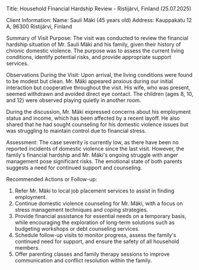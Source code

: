  Title: Household Financial Hardship Review - Ristijärvi, Finland (25.07.2025)

Client Information:
Name: Sauli Mäki (45 years old)
Address: Kauppakatu 12 A, 96300 Ristijärvi, Finland

Summary of Visit Purpose:
The visit was conducted to review the financial hardship situation of Mr. Sauli Mäki and his family, given their history of chronic domestic violence. The purpose was to assess the current living conditions, identify potential risks, and provide appropriate support services.

Observations During the Visit:
Upon arrival, the living conditions were found to be modest but clean. Mr. Mäki appeared anxious during our initial interaction but cooperative throughout the visit. His wife, who was present, seemed withdrawn and avoided direct eye contact. The children (ages 8, 10, and 12) were observed playing quietly in another room.

During the discussion, Mr. Mäki expressed concerns about his employment status and income, which has been affected by a recent layoff. He also shared that he had sought counseling for his domestic violence issues but was struggling to maintain control due to financial stress.

Assessment:
The case severity is currently low, as there have been no reported incidents of domestic violence since the last visit. However, the family's financial hardship and Mr. Mäki's ongoing struggle with anger management pose significant risks. The emotional state of both parents suggests a need for continued support and counseling.

Recommended Actions or Follow-up:
1. Refer Mr. Mäki to local job placement services to assist in finding employment.
2. Continue domestic violence counseling for Mr. Mäki, with a focus on stress management techniques and coping strategies.
3. Provide financial assistance for essential needs on a temporary basis, while encouraging the exploration of long-term solutions such as budgeting workshops or debt counseling services.
4. Schedule follow-up visits to monitor progress, assess the family's continued need for support, and ensure the safety of all household members.
5. Offer parenting classes and family therapy sessions to improve communication and conflict resolution within the family.